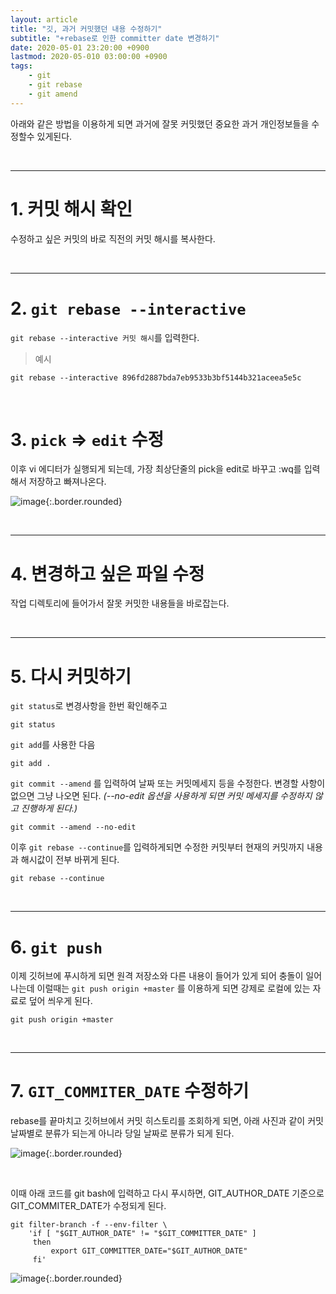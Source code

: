 ```yaml
---
layout: article
title: "깃, 과거 커밋했던 내용 수정하기"
subtitle: "+rebase로 인한 committer date 변경하기"
date: 2020-05-01 23:20:00 +0900
lastmod: 2020-05-010 03:00:00 +0900
tags: 
    - git
    - git rebase
    - git amend
---
```


아래와 같은 방법을 이용하게 되면 과거에 잘못 커밋했던 중요한 과거 개인정보들을 수정할수 있게된다.

<br>

---

# 1. 커밋 해시 확인

수정하고 싶은 커밋의 바로 직전의 커밋 해시를 복사한다.

<br>

---

# 2. `git rebase --interactive`

`git rebase --interactive 커밋 해시`를 입력한다.

> 예시

```
git rebase --interactive 896fd2887bda7eb9533b3bf5144b321aceea5e5c
```

<br>

# 3. `pick` => `edit` 수정

이후 vi 에디터가 실행되게 되는데, 가장 최상단줄의 pick을 edit로 바꾸고 :wq를 입력해서 저장하고 빠져나온다.

![image](https://user-images.githubusercontent.com/59393359/81479254-234bb780-925d-11ea-84ca-7bb64850e1f3.png){:.border.rounded}

<br>

---

# 4. 변경하고 싶은 파일 수정

작업 디렉토리에 들어가서 잘못 커밋한 내용들을 바로잡는다.

<br>

---

# 5. 다시 커밋하기

`git status`로 변경사항을 한번 확인해주고

```
git status
```

`git add`를 사용한 다음

```
git add .
```

`git commit --amend` 를 입력하여 날짜 또는 커밋메세지 등을 수정한다. 변경할 사항이 없으면 그냥 나오면 된다. *(--no-edit 옵션을 사용하게 되면 커밋 메세지를 수정하지 않고 진행하게 된다.)*

```
git commit --amend --no-edit
```

이후 `git rebase --continue`를 입력하게되면 수정한 커밋부터 현재의 커밋까지 내용과 해시값이 전부 바뀌게 된다.

```
git rebase --continue
```

<br>

---

# 6. `git push`

이제 깃허브에 푸시하게 되면 원격 저장소와 다른 내용이 들어가 있게 되어 충돌이 일어나는데 이럴때는 `git push origin +master` 를 이용하게 되면 강제로 로컬에 있는 자료로 덮어 씌우게 된다.

```
git push origin +master
```

<br>

---

# 7. `GIT_COMMITER_DATE` 수정하기

rebase를 끝마치고 깃허브에서 커밋 히스토리를 조회하게 되면, 아래 사진과 같이 커밋 날짜별로 분류가 되는게 아니라 당일 날짜로 분류가 되게 된다.

![image](https://user-images.githubusercontent.com/59393359/81479134-825cfc80-925c-11ea-9bd1-2a5b73ef88ee.png){:.border.rounded}

<br>

이때 아래 코드를 git bash에 입력하고 다시 푸시하면, GIT_AUTHOR_DATE 기준으로 GIT_COMMITER_DATE가 수정되게 된다.

```
git filter-branch -f --env-filter \
    'if [ "$GIT_AUTHOR_DATE" != "$GIT_COMMITTER_DATE" ]
     then
         export GIT_COMMITTER_DATE="$GIT_AUTHOR_DATE"
     fi'
```

![image](https://user-images.githubusercontent.com/59393359/81481274-c9052380-9269-11ea-828c-c15f4951dfa6.png){:.border.rounded}

<br><br><br><br>